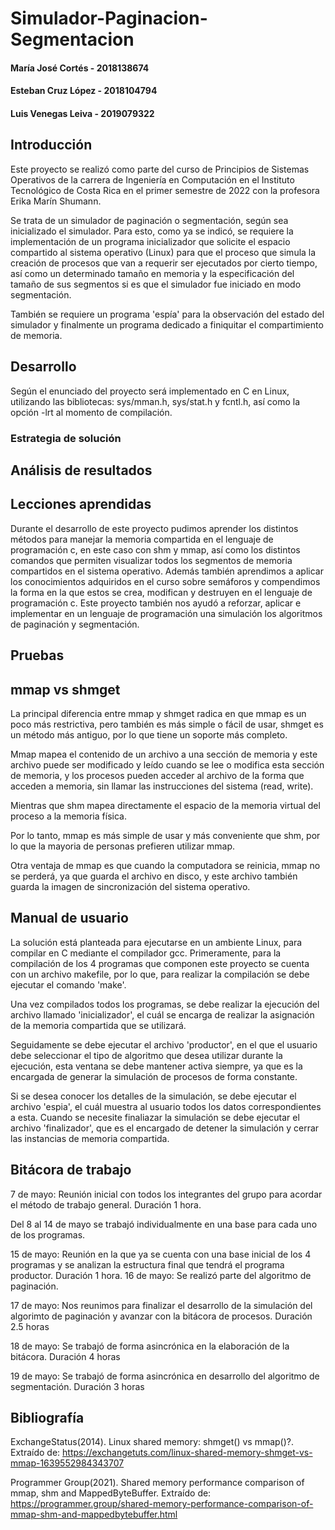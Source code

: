 # Simulador-Paginacion-Segmentacion
#### María José Cortés - 2018138674
#### Esteban Cruz López - 2018104794
#### Luis Venegas Leiva - 2019079322

## Introducción
Este proyecto se realizó como parte del curso de Principios de Sistemas Operativos de la carrera de Ingeniería en Computación en el Instituto Tecnológico de Costa Rica en el primer semestre de 2022 con la profesora Erika Marín Shumann.

Se trata de un simulador de paginación o segmentación, según sea inicializado el simulador. Para esto, como ya se indicó, se requiere la implementación de un programa inicializador que solicite el espacio compartido al sistema operativo (Linux) para que el proceso que simula la creación de procesos que van a requerir ser ejecutados por cierto tiempo, así como un determinado tamaño en memoria y la especificación del tamaño de sus segmentos si es que el simulador fue iniciado en modo segmentación.

También se requiere un programa 'espía' para la observación del estado del simulador y finalmente un programa dedicado a finiquitar el compartimiento de memoria.

## Desarrollo
Según el enunciado del proyecto será implementado en C en Linux, utilizando las bibliotecas: sys/mman.h, sys/stat.h y fcntl.h, así como la opción -lrt al momento de compilación.

### Estrategia de solución

## Análisis de resultados

## Lecciones aprendidas
Durante el desarrollo de este proyecto pudimos aprender los distintos métodos para manejar la memoria compartida en el lenguaje de programación c, en este caso con shm y mmap, así como los distintos comandos que permiten visualizar todos los segmentos de memoria compartidos en el sistema operativo.
Además también aprendimos a aplicar los conocimientos adquiridos en el curso sobre semáforos y compendimos la forma en la que estos se crea, modifican y destruyen en el lenguaje de programación c.
Este proyecto también nos ayudó a reforzar, aplicar e implementar en un lenguaje de programación una simulación los algoritmos de paginación y segmentación.

## Pruebas

## mmap vs shmget
La principal diferencia entre mmap y shmget radica en que mmap es un poco más restrictiva, pero también es más simple o fácil de usar, shmget es un método más antiguo, por lo que tiene un soporte más completo.

Mmap mapea el contenido de un archivo a una sección de memoria y este archivo puede ser modificado y leído cuando se lee o modifica esta sección de memoria, y los procesos pueden acceder al archivo de la forma que acceden a memoria, sin llamar las instrucciones del sistema (read, write).

Mientras que shm mapea directamente el espacio de la memoria virtual del proceso a la memoria física.

Por lo tanto, mmap es más simple de usar y más conveniente que shm, por lo que la mayoria de personas prefieren utilizar mmap.

Otra ventaja de mmap es que cuando la computadora se reinicia, mmap no se perderá, ya que guarda el archivo en disco, y este archivo también guarda la imagen de sincronización del sistema operativo.

## Manual de usuario
La solución está planteada para ejecutarse en un ambiente Linux, para compilar en C mediante el compilador gcc.
Primeramente, para la compilación de los 4 programas que componen este proyecto se cuenta con un archivo makefile, por lo que, para realizar la compilación se debe ejecutar el comando 'make'.

Una vez compilados todos los programas, se debe realizar la ejecución del archivo llamado 'inicializador', el cuál se encarga de realizar la asignación de la memoria compartida que se utilizará.

Seguidamente se debe ejecutar el archivo 'productor', en el que el usuario debe seleccionar el tipo de algoritmo que desea utilizar durante la ejecución, esta ventana se debe mantener activa siempre, ya que es la encargada de generar la simulación de procesos de forma constante.

Si se desea conocer los detalles de la simulación, se debe ejecutar el archivo 'espia', el cuál muestra al usuario todos los datos correspondientes a esta.
Cuando se necesite finaliazar la simulación se debe ejecutar el archivo 'finalizador', que es el encargado de detener la simulación y cerrar las instancias de memoria compartida.

## Bitácora de trabajo
7 de mayo: Reunión inicial con todos los integrantes del grupo para acordar el método de trabajo general. Duración 1 hora.

Del 8 al 14 de mayo se trabajó individualmente en una base para cada uno de los programas.

15 de mayo: Reunión en la que ya se cuenta con una base inicial de los 4 programas y se analizan la estructura final que tendrá el programa productor. Duración 1 hora.
16 de mayo: Se realizó parte del algoritmo de paginación.

17 de mayo: Nos reunimos para finalizar el desarrollo de la simulación del algorimto de paginación y avanzar con la bitácora de procesos. Duración 2.5 horas

18 de mayo: Se trabajó de forma asincrónica en la elaboración de la bitácora. Duración 4 horas

19 de mayo: Se trabajó de forma asincrónica en desarrollo del algoritmo de segmentación. Duración 3 horas


## Bibliografía
ExchangeStatus(2014). Linux shared memory: shmget() vs mmap()?. Extraído de: https://exchangetuts.com/linux-shared-memory-shmget-vs-mmap-1639552984343707

Programmer Group(2021). Shared memory performance comparison of mmap, shm and MappedByteBuffer. Extraído de: https://programmer.group/shared-memory-performance-comparison-of-mmap-shm-and-mappedbytebuffer.html
